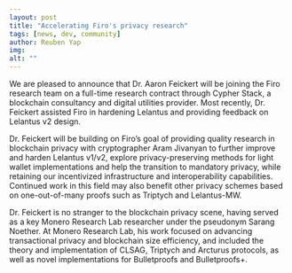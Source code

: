 ```yaml
---
layout: post
title: "Accelerating Firo's privacy research"
tags: [news, dev, community]
author: Reuben Yap
img:
alt: ""
---
```


We are pleased to announce that Dr. Aaron Feickert will be joining the Firo research team on a full-time research contract through Cypher Stack, a blockchain consultancy and digital utilities provider. Most recently, Dr. Feickert assisted Firo in hardening Lelantus and providing feedback on Lelantus v2 design.

Dr. Feickert will be building on Firo’s goal of providing quality research in blockchain privacy with cryptographer Aram Jivanyan to further improve and harden Lelantus v1/v2, explore privacy-preserving methods for light wallet implementations and help the transition to mandatory privacy, while retaining our incentivized infrastructure and interoperability capabilities. Continued work in this field may also benefit other privacy schemes based on one-out-of-many proofs such as Triptych and Lelantus-MW.

Dr. Feickert is no stranger to the blockchain privacy scene, having served as a key Monero Research Lab researcher under the pseudonym Sarang Noether. At Monero Research Lab, his work focused on advancing transactional privacy and blockchain size efficiency, and included the theory and implementation of CLSAG, Triptych and Arcturus protocols, as well as novel implementations for Bulletproofs and Bulletproofs+.
